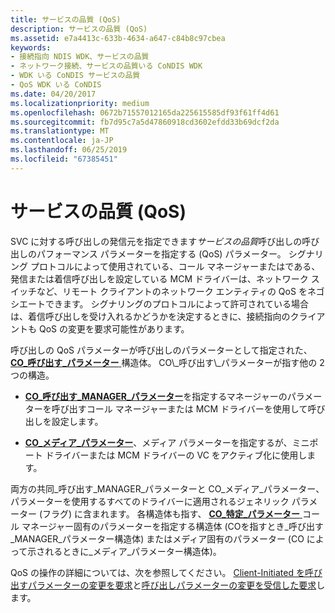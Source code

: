 ```yaml
---
title: サービスの品質 (QoS)
description: サービスの品質 (QoS)
ms.assetid: e7a4413c-633b-4634-a647-c84b8c97cbea
keywords:
- 接続指向 NDIS WDK、サービスの品質
- ネットワーク接続、サービスの品質いる CoNDIS WDK
- WDK いる CoNDIS サービスの品質
- QoS WDK いる CoNDIS
ms.date: 04/20/2017
ms.localizationpriority: medium
ms.openlocfilehash: 0672b71557012165da225615585df93f61ff4d61
ms.sourcegitcommit: fb7d95c7a5d47860918cd3602efdd33b69dcf2da
ms.translationtype: MT
ms.contentlocale: ja-JP
ms.lasthandoff: 06/25/2019
ms.locfileid: "67385451"
---
```

# <a name="quality-of-service"></a>サービスの品質 (QoS)





SVC に対する呼び出しの発信元を指定できます*サービスの品質*呼び出しの呼び出しのパフォーマンス パラメーターを指定する (QoS) パラメーター。 シグナリング プロトコルによって使用されている、コール マネージャーまたはである、発信または着信呼び出しを設定している MCM ドライバーは、ネットワーク スイッチなど、リモート クライアントのネットワーク エンティティの QoS をネゴシエートできます。 シグナリングのプロトコルによって許可されている場合は、着信呼び出しを受け入れるかどうかを決定するときに、接続指向のクライアントも QoS の変更を要求可能性があります。

呼び出しの QoS パラメーターが呼び出しのパラメーターとして指定された、 [ **CO\_呼び出す\_パラメーター** ](https://docs.microsoft.com/previous-versions/windows/hardware/network/ff545384(v=vs.85))構造体。 CO\_呼び出す\_パラメーターが指す他の 2 つの構造。

-   [**CO\_呼び出す\_MANAGER\_パラメーター**](https://docs.microsoft.com/previous-versions/windows/hardware/network/ff545381(v=vs.85))を指定するマネージャーのパラメーターを呼び出すコール マネージャーまたは MCM ドライバーを使用して呼び出しを設定します。

-   [**CO\_メディア\_パラメーター**](https://docs.microsoft.com/previous-versions/windows/hardware/network/ff545388(v=vs.85))、メディア パラメーターを指定するが、ミニポート ドライバーまたは MCM ドライバーの VC をアクティブ化に使用します。

両方の共同\_呼び出す\_MANAGER\_パラメーターと CO\_メディア\_パラメーター、パラメーターを使用するすべてのドライバーに適用されるジェネリック パラメーター (フラグ) に含まれます。 各構造体も指す、 [ **CO\_特定\_パラメーター** ](https://docs.microsoft.com/previous-versions/windows/hardware/network/ff545396(v=vs.85))コール マネージャー固有のパラメーターを指定する構造体 (COを指すとき\_呼び出す\_MANAGER\_パラメーター構造体) またはメディア固有のパラメーター (CO によって示されるときに\_メディア\_パラメーター構造体)。

QoS の操作の詳細については、次を参照してください。 [Client-Initiated を呼び出すパラメーターの変更を要求](client-initiated-request-to-change-call-parameters.md)と[呼び出しパラメーターの変更を受信した要求](incoming-request-to-change-call-parameters.md)します。

 

 





